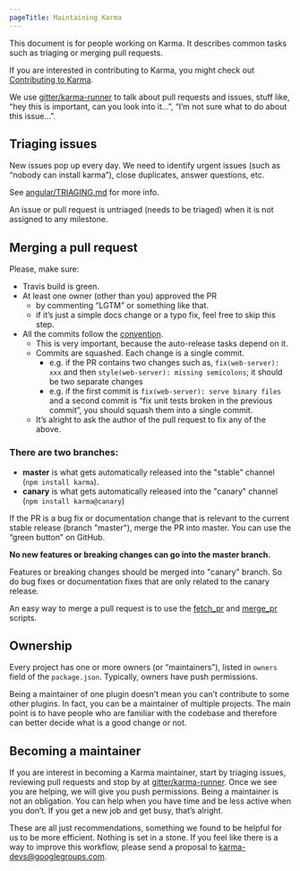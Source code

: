 ```yaml
---
pageTitle: Maintaining Karma
---
```




This document is for people working on Karma. It describes common tasks such as triaging or merging
pull requests.

If you are interested in contributing to Karma, you might check out [Contributing to Karma].

We use [gitter/karma-runner] to talk about pull requests and issues, stuff like,
“hey this is important, can you look into it...”, “I’m not sure what to do about this issue...”.


## Triaging issues
New issues pop up every day. We need to identify urgent issues (such as “nobody can install karma”),
close duplicates, answer questions, etc.

See [angular/TRIAGING.md] for more info.

An issue or pull request is untriaged (needs to be triaged) when it is not assigned to any milestone.

## Merging a pull request
Please, make sure:
- Travis build is green.
- At least one owner (other than you) approved the PR
  - by commenting “LGTM” or something like that.
  - if it’s just a simple docs change or a typo fix, feel free to skip this step.
- All the commits follow the [convention].
  - This is very important, because the auto-release tasks depend on it.
  - Commits are squashed. Each change is a single commit.
    - e.g. if the PR contains two changes such as, `fix(web-server): xxx` and then `style(web-server): missing semicolons`; it should be two separate changes
    - e.g. if the first commit is `fix(web-server): serve binary files` and a second commit is “fix unit tests broken in the previous commit”, you should squash them into a single commit.
  - It’s alright to ask the author of the pull request to fix any of the above.

### There are two branches:
- **master** is what gets automatically released into the "stable" channel (`npm install karma`).
- **canary** is what gets automatically released into the "canary" channel (`npm install karma@canary`)

If the PR is a bug fix or documentation change that is relevant to the current stable release (branch "master"), merge the PR into master.
You can use the “green button” on GitHub.

**No new features or breaking changes can go into the master branch.**

Features or breaking changes should be merged into "canary" branch.
So do bug fixes or documentation fixes that are only related to the canary release.

An easy way to merge a pull request is to use the [fetch_pr] and [merge_pr] scripts.


## Ownership
Every project has one or more owners (or “maintainers”), listed in `owners` field of the
`package.json`. Typically, owners have push permissions.

Being a maintainer of one plugin doesn’t mean you can’t contribute to some other plugins.
In fact, you can be a maintainer of multiple projects. The main point is to have people who are
familiar with the codebase and therefore can better decide what is a good change or not.


## Becoming a maintainer
If you are interest in becoming a Karma maintainer, start by triaging issues, reviewing pull
requests and stop by at [gitter/karma-runner]. Once we see you are helping, we will give you push
permissions. Being a maintainer is not an obligation. You can help when you have time and be less
active when you don’t. If you get a new job and get busy, that’s alright.

These are all just recommendations, something we found to be helpful for us to be more efficient.
Nothing is set in a stone. If you feel like there is a way to improve this workflow,
please send a proposal to [karma-devs@googlegroups.com](mailto:karma-devs@googlegroups.com).

[gitter/karma-runner]: https://gitter.im/karma-runner
[convention]: http://karma-runner.github.io/0.12/dev/git-commit-msg.html
[fetch_pr]: https://github.com/vojtajina/dotfiles/blob/master/bin/fetch_pr
[merge_pr]: https://github.com/vojtajina/dotfiles/blob/master/bin/merge_pr
[Contributing to Karma]: ./contributing.html
[angular/TRIAGING.md]: https://github.com/angular/angular.js/blob/master/TRIAGING.md
